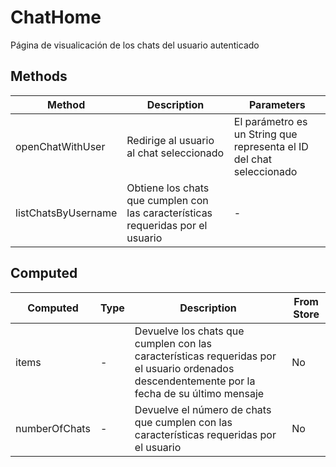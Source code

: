 # ChatHome

Página de visualicación de los chats del usuario autenticado

## Methods

<!-- @vuese:ChatHome:methods:start -->
|Method|Description|Parameters|
|---|---|---|
|openChatWithUser|Redirige al usuario al chat seleccionado|El parámetro es un String que representa el ID del chat seleccionado|
|listChatsByUsername|Obtiene los chats que cumplen con las características requeridas por el usuario|-|

<!-- @vuese:ChatHome:methods:end -->


## Computed

<!-- @vuese:ChatHome:computed:start -->
|Computed|Type|Description|From Store|
|---|---|---|---|
|items|-|Devuelve los chats que cumplen con las características requeridas por el usuario ordenados descendentemente por la fecha de su último mensaje|No|
|numberOfChats|-|Devuelve el número de chats que cumplen con las características requeridas por el usuario|No|

<!-- @vuese:ChatHome:computed:end -->


